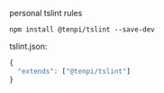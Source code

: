 personal tslint rules

`npm install @tenpi/tslint --save-dev`

tslint.json:
```ts
{
  "extends": ["@tenpi/tslint"]
}
```
